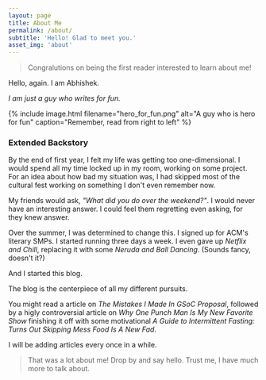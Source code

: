 ```yaml
---
layout: page
title: About Me
permalink: /about/
subtitle: 'Hello! Glad to meet you.'
asset_img: 'about'
---
```


> Congralutions on being the first reader interested to learn about me!

Hello, again. I am Abhishek.

_I am just a guy who writes for fun._

{% include image.html filename="hero_for_fun.png" alt="A guy who is hero for fun" caption="Remember, read from right to left" %}

### Extended Backstory

<div class="divider"></div>

By the end of first year, I felt my life was getting too one-dimensional. I would spend all my time locked up in my room, working on some project. For an idea about how bad my situation was, I had skipped most of the cultural fest working on something I don't even remember now.

My friends would ask, _"What did you do over the weekend?"_. I would never have an interesting answer. I could feel them regretting even asking, for they knew answer.

Over the summer, I was determined to change this. I signed up for ACM's literary SMPs. I started running three days a week. I even gave up _Netflix and Chill_, replacing it with some _Neruda and Ball Dancing_. (Sounds fancy, doesn't it?)

And I started this blog.

The blog is the centerpiece of all my different pursuits. 

You might read a article on _The Mistakes I Made In GSoC Proposal_, followed by a higly controversial article on _Why One Punch Man Is My New Favorite Show_ finishing it off with some motivational _A Guide to Intermittent Fasting: Turns Out Skipping Mess Food Is A New Fad_.

I will be adding articles every once in a while.

> That was a lot about me! Drop by and say hello. Trust me, I have much more to talk about.
